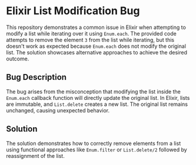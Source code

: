 # Elixir List Modification Bug
This repository demonstrates a common issue in Elixir when attempting to modify a list while iterating over it using `Enum.each`.  The provided code attempts to remove the element `3` from the list while iterating, but this doesn't work as expected because `Enum.each` does not modify the original list. The solution showcases alternative approaches to achieve the desired outcome.

## Bug Description
The bug arises from the misconception that modifying the list inside the `Enum.each` callback function will directly update the original list.  In Elixir, lists are immutable, and `List.delete` creates a new list. The original list remains unchanged, causing unexpected behavior.

## Solution
The solution demonstrates how to correctly remove elements from a list using functional approaches like `Enum.filter` or `List.delete/2` followed by reassignment of the list.